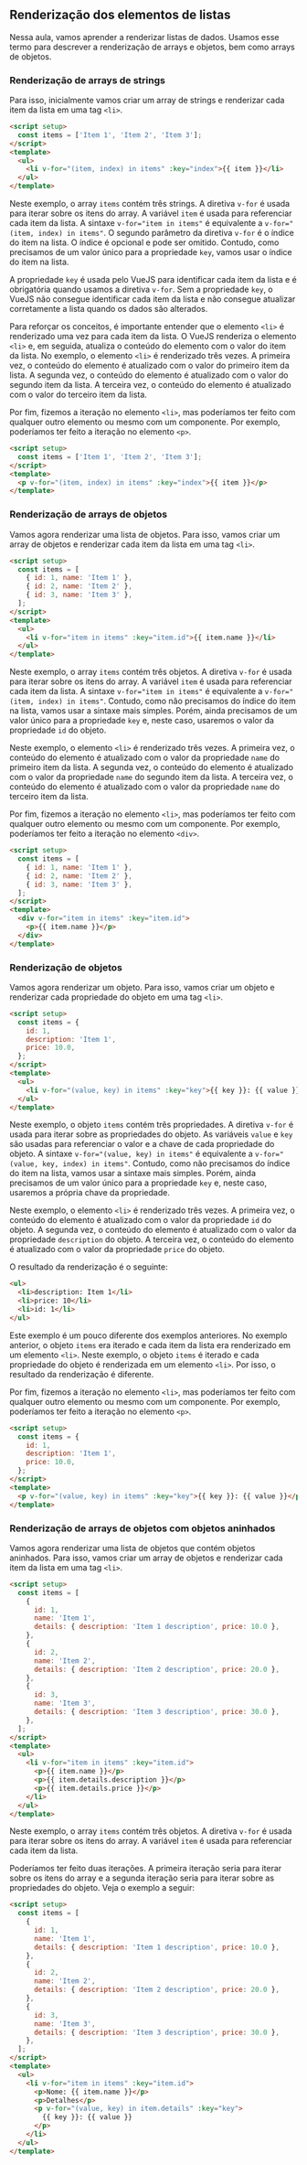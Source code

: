 ## Renderização dos elementos de listas

Nessa aula, vamos aprender a renderizar listas de dados. Usamos esse termo para descrever a renderização de arrays e objetos, bem como arrays de objetos.

### Renderização de arrays de strings

Para isso, inicialmente vamos criar um array de strings e renderizar cada item da lista em uma tag `<li>`.

```html title="./src/App.vue" linenums="1"
<script setup>
  const items = ['Item 1', 'Item 2', 'Item 3'];
</script>
<template>
  <ul>
    <li v-for="(item, index) in items" :key="index">{{ item }}</li>
  </ul>
</template>
```

Neste exemplo, o array `items` contém três strings. A diretiva `v-for` é usada para iterar sobre os itens do array. A variável `item` é usada para referenciar cada item da lista. A sintaxe `v-for="item in items"` é equivalente a `v-for="(item, index) in items"`. O segundo parâmetro da diretiva `v-for` é o índice do item na lista. O índice é opcional e pode ser omitido. Contudo, como precisamos de um valor único para a propriedade `key`, vamos usar o índice do item na lista.

A propriedade `key` é usada pelo VueJS para identificar cada item da lista e é obrigatória quando usamos a diretiva `v-for`. Sem a propriedade `key`, o VueJS não consegue identificar cada item da lista e não consegue atualizar corretamente a lista quando os dados são alterados.

Para reforçar os conceitos, é importante entender que o elemento `<li>` é renderizado uma vez para cada item da lista. O VueJS renderiza o elemento `<li>` e, em seguida, atualiza o conteúdo do elemento com o valor do item da lista. No exemplo, o elemento `<li>` é renderizado três vezes. A primeira vez, o conteúdo do elemento é atualizado com o valor do primeiro item da lista. A segunda vez, o conteúdo do elemento é atualizado com o valor do segundo item da lista. A terceira vez, o conteúdo do elemento é atualizado com o valor do terceiro item da lista.

Por fim, fizemos a iteração no elemento `<li>`, mas poderíamos ter feito com qualquer outro elemento ou mesmo com um componente. Por exemplo, poderíamos ter feito a iteração no elemento `<p>`.

```html title="./src/App.vue" linenums="1"
<script setup>
  const items = ['Item 1', 'Item 2', 'Item 3'];
</script>
<template>
  <p v-for="(item, index) in items" :key="index">{{ item }}</p>
</template>
```

### Renderização de arrays de objetos

Vamos agora renderizar uma lista de objetos. Para isso, vamos criar um array de objetos e renderizar cada item da lista em uma tag `<li>`.

```html title="./src/App.vue" linenums="1"
<script setup>
  const items = [
    { id: 1, name: 'Item 1' },
    { id: 2, name: 'Item 2' },
    { id: 3, name: 'Item 3' },
  ];
</script>
<template>
  <ul>
    <li v-for="item in items" :key="item.id">{{ item.name }}</li>
  </ul>
</template>
```

Neste exemplo, o array `items` contém três objetos. A diretiva `v-for` é usada para iterar sobre os itens do array. A variável `item` é usada para referenciar cada item da lista. A sintaxe `v-for="item in items"` é equivalente a `v-for="(item, index) in items"`. Contudo, como não precisamos do índice do item na lista, vamos usar a sintaxe mais simples. Porém, ainda precisamos de um valor único para a propriedade `key` e, neste caso, usaremos o valor da propriedade `id` do objeto.

Neste exemplo, o elemento `<li>` é renderizado três vezes. A primeira vez, o conteúdo do elemento é atualizado com o valor da propriedade `name` do primeiro item da lista. A segunda vez, o conteúdo do elemento é atualizado com o valor da propriedade `name` do segundo item da lista. A terceira vez, o conteúdo do elemento é atualizado com o valor da propriedade `name` do terceiro item da lista.

Por fim, fizemos a iteração no elemento `<li>`, mas poderíamos ter feito com qualquer outro elemento ou mesmo com um componente. Por exemplo, poderíamos ter feito a iteração no elemento `<div>`.

```html title="./src/App.vue" linenums="1"
<script setup>
  const items = [
    { id: 1, name: 'Item 1' },
    { id: 2, name: 'Item 2' },
    { id: 3, name: 'Item 3' },
  ];
</script>
<template>
  <div v-for="item in items" :key="item.id">
    <p>{{ item.name }}</p>
  </div>
</template>
```

### Renderização de objetos

Vamos agora renderizar um objeto. Para isso, vamos criar um objeto e renderizar cada propriedade do objeto em uma tag `<li>`.

```html title="./src/App.vue" linenums="1"
<script setup>
  const items = {
    id: 1,
    description: 'Item 1',
    price: 10.0,
  };
</script>
<template>
  <ul>
    <li v-for="(value, key) in items" :key="key">{{ key }}: {{ value }}</li>
  </ul>
</template>
```

Neste exemplo, o objeto `items` contém três propriedades. A diretiva `v-for` é usada para iterar sobre as propriedades do objeto. As variáveis `value` e `key` são usadas para referenciar o valor e a chave de cada propriedade do objeto. A sintaxe `v-for="(value, key) in items"` é equivalente a `v-for="(value, key, index) in items"`. Contudo, como não precisamos do índice do item na lista, vamos usar a sintaxe mais simples. Porém, ainda precisamos de um valor único para a propriedade `key` e, neste caso, usaremos a própria chave da propriedade.

Neste exemplo, o elemento `<li>` é renderizado três vezes. A primeira vez, o conteúdo do elemento é atualizado com o valor da propriedade `id` do objeto. A segunda vez, o conteúdo do elemento é atualizado com o valor da propriedade `description` do objeto. A terceira vez, o conteúdo do elemento é atualizado com o valor da propriedade `price` do objeto.

O resultado da renderização é o seguinte:

```html
<ul>
  <li>description: Item 1</li>
  <li>price: 10</li>
  <li>id: 1</li>
</ul>
```

Este exemplo é um pouco diferente dos exemplos anteriores. No exemplo anterior, o objeto `items` era iterado e cada item da lista era renderizado em um elemento `<li>`. Neste exemplo, o objeto `items` é iterado e cada propriedade do objeto é renderizada em um elemento `<li>`. Por isso, o resultado da renderização é diferente.

Por fim, fizemos a iteração no elemento `<li>`, mas poderíamos ter feito com qualquer outro elemento ou mesmo com um componente. Por exemplo, poderíamos ter feito a iteração no elemento `<p>`.

```html title="./src/App.vue" linenums="1"
<script setup>
  const items = {
    id: 1,
    description: 'Item 1',
    price: 10.0,
  };
</script>
<template>
  <p v-for="(value, key) in items" :key="key">{{ key }}: {{ value }}</p>
</template>
```

### Renderização de arrays de objetos com objetos aninhados

Vamos agora renderizar uma lista de objetos que contém objetos aninhados. Para isso, vamos criar um array de objetos e renderizar cada item da lista em uma tag `<li>`.

```html title="./src/App.vue" linenums="1"
<script setup>
  const items = [
    {
      id: 1,
      name: 'Item 1',
      details: { description: 'Item 1 description', price: 10.0 },
    },
    {
      id: 2,
      name: 'Item 2',
      details: { description: 'Item 2 description', price: 20.0 },
    },
    {
      id: 3,
      name: 'Item 3',
      details: { description: 'Item 3 description', price: 30.0 },
    },
  ];
</script>
<template>
  <ul>
    <li v-for="item in items" :key="item.id">
      <p>{{ item.name }}</p>
      <p>{{ item.details.description }}</p>
      <p>{{ item.details.price }}</p>
    </li>
  </ul>
</template>
```

Neste exemplo, o array `items` contém três objetos. A diretiva `v-for` é usada para iterar sobre os itens do array. A variável `item` é usada para referenciar cada item da lista.

Poderíamos ter feito duas iterações. A primeira iteração seria para iterar sobre os itens do array e a segunda iteração seria para iterar sobre as propriedades do objeto. Veja o exemplo a seguir:

```html title="./src/App.vue" linenums="1"
<script setup>
  const items = [
    {
      id: 1,
      name: 'Item 1',
      details: { description: 'Item 1 description', price: 10.0 },
    },
    {
      id: 2,
      name: 'Item 2',
      details: { description: 'Item 2 description', price: 20.0 },
    },
    {
      id: 3,
      name: 'Item 3',
      details: { description: 'Item 3 description', price: 30.0 },
    },
  ];
</script>
<template>
  <ul>
    <li v-for="item in items" :key="item.id">
      <p>Nome: {{ item.name }}</p>
      <p>Detalhes</p>
      <p v-for="(value, key) in item.details" :key="key">
        {{ key }}: {{ value }}
      </p>
    </li>
  </ul>
</template>
```
